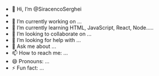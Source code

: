 - 👋 Hi, I’m @SiracencoSerghei
- 
- 🔭 I’m currently working on ...
- 🌱 I’m currently learning HTML, JavaScript, React, Node.....
- 👯 I’m looking to collaborate on ...
- 🤔 I’m looking for help with ...
- 💬 Ask me about ...
- 📫 How to reach me: ...
- 😄 Pronouns: ...
- ⚡ Fun fact: ...
